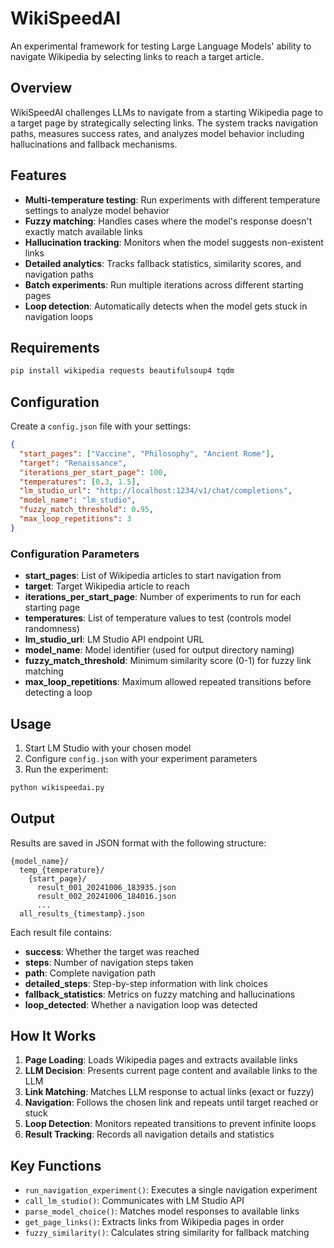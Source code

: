 # WikiSpeedAI

An experimental framework for testing Large Language Models' ability to navigate Wikipedia by selecting links to reach a target article.

## Overview

WikiSpeedAI challenges LLMs to navigate from a starting Wikipedia page to a target page by strategically selecting links. The system tracks navigation paths, measures success rates, and analyzes model behavior including hallucinations and fallback mechanisms.

## Features

- **Multi-temperature testing**: Run experiments with different temperature settings to analyze model behavior
- **Fuzzy matching**: Handles cases where the model's response doesn't exactly match available links
- **Hallucination tracking**: Monitors when the model suggests non-existent links
- **Detailed analytics**: Tracks fallback statistics, similarity scores, and navigation paths
- **Batch experiments**: Run multiple iterations across different starting pages
- **Loop detection**: Automatically detects when the model gets stuck in navigation loops

## Requirements

```bash
pip install wikipedia requests beautifulsoup4 tqdm
```

## Configuration

Create a `config.json` file with your settings:

```json
{
  "start_pages": ["Vaccine", "Philosophy", "Ancient Rome"],
  "target": "Renaissance",
  "iterations_per_start_page": 100,
  "temperatures": [0.3, 1.5],
  "lm_studio_url": "http://localhost:1234/v1/chat/completions",
  "model_name": "lm_studio",
  "fuzzy_match_threshold": 0.95,
  "max_loop_repetitions": 3
}
```

### Configuration Parameters

- **start_pages**: List of Wikipedia articles to start navigation from
- **target**: Target Wikipedia article to reach
- **iterations_per_start_page**: Number of experiments to run for each starting page
- **temperatures**: List of temperature values to test (controls model randomness)
- **lm_studio_url**: LM Studio API endpoint URL
- **model_name**: Model identifier (used for output directory naming)
- **fuzzy_match_threshold**: Minimum similarity score (0-1) for fuzzy link matching
- **max_loop_repetitions**: Maximum allowed repeated transitions before detecting a loop

## Usage

1. Start LM Studio with your chosen model
2. Configure `config.json` with your experiment parameters
3. Run the experiment:

```bash
python wikispeedai.py
```

## Output

Results are saved in JSON format with the following structure:

```
{model_name}/
  temp_{temperature}/
    {start_page}/
      result_001_20241006_183935.json
      result_002_20241006_184016.json
      ...
  all_results_{timestamp}.json
```

Each result file contains:
- **success**: Whether the target was reached
- **steps**: Number of navigation steps taken
- **path**: Complete navigation path
- **detailed_steps**: Step-by-step information with link choices
- **fallback_statistics**: Metrics on fuzzy matching and hallucinations
- **loop_detected**: Whether a navigation loop was detected

## How It Works

1. **Page Loading**: Loads Wikipedia pages and extracts available links
2. **LLM Decision**: Presents current page content and available links to the LLM
3. **Link Matching**: Matches LLM response to actual links (exact or fuzzy)
4. **Navigation**: Follows the chosen link and repeats until target reached or stuck
5. **Loop Detection**: Monitors repeated transitions to prevent infinite loops
6. **Result Tracking**: Records all navigation details and statistics

## Key Functions

- `run_navigation_experiment()`: Executes a single navigation experiment
- `call_lm_studio()`: Communicates with LM Studio API
- `parse_model_choice()`: Matches model responses to available links
- `get_page_links()`: Extracts links from Wikipedia pages in order
- `fuzzy_similarity()`: Calculates string similarity for fallback matching

